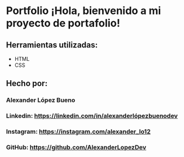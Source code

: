 # Portfolio ¡Hola, bienvenido a mi proyecto de portafolio!

## Herramientas utilizadas:

* HTML
* CSS
  
## Hecho por:

### Alexander López Bueno

### Linkedin: https://linkedin.com/in/alexanderlópezbuenodev
### Instagram: https://instagram.com/alexander_lo12
### GitHub: https://github.com/AlexanderLopezDev